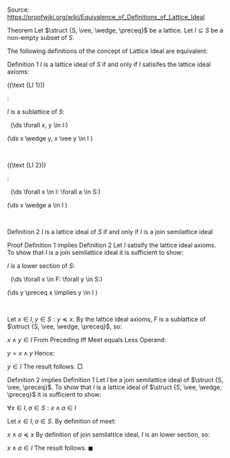 # 

Source: https://proofwiki.org/wiki/Equivalence_of_Definitions_of_Lattice_Ideal



Theorem
Let $\struct {S, \vee, \wedge, \preceq}$ be a lattice.
Let $I \subseteq S$ be a non-empty subset of $S$.

The following definitions of the concept of Lattice Ideal are equivalent:

Definition 1
$I$ is a lattice ideal of $S$ if and only if $I$ satisifes the lattice ideal axioms:




\((\text {LI 1})\)  

$:$  



$I$ is a sublattice of $S$:   

  \(\ds \forall x, y \in I:\)

\(\ds x \wedge y, x \vee y \in I \)   







  


\((\text {LI 2})\)  

$:$  





  \(\ds \forall x \in I: \forall a \in S:\)

\(\ds x \wedge a \in I \)   







  

Definition 2
$I$ is a lattice ideal of $S$ if and only if $I$ is a join semilattice ideal


Proof
Definition 1 implies Definition 2
Let $I$ satisify the lattice ideal axioms.
To show that $I$ is a join semilattice ideal it is sufficient to show:










$I$ is a lower section of $S$:   

  \(\ds \forall x \in F: \forall y \in S:\)

\(\ds y \preceq x \implies y \in I \)   







  


Let $x \in I, y \in S : y \preceq x$.
By the lattice ideal axioms, $F$ is a sublattice of $\struct {S, \vee, \wedge, \preceq}$, so:

$x \wedge y \in I$
From Preceding iff Meet equals Less Operand:

$y = x \wedge y$
Hence:

$y \in I$
The result follows.
$\Box$


Definition 2 implies Definition 1
Let $I$ be a join semilattice ideal of $\struct {S, \vee, \preceq}$.
To show that $I$ is a lattice ideal of $\struct {S, \vee, \wedge, \preceq}$ it is sufficient to show:

$\forall x \in I, a \in S: x \wedge a \in I$

Let $x \in I, a \in S$.
By definition of meet:

$x \wedge a \preceq x$
By definition of join semilattice ideal, $I$ is an lower section, so:

$x \wedge a \in I$
The result follows.
$\blacksquare$





